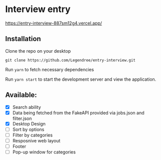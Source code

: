 # Interview entry

https://entry-interview-887sm12g4.vercel.app/

## Installation

Clone the repo on your desktop

```
git clone https://github.com/Legendree/entry-interview.git
```

Run `yarn` to fetch necessary dependencies

Run `yarn start` to start the development server and view the application.

## Available:

- [x] Search ability
- [x] Data being fetched from the FakeAPI provided via jobs.json and filter.json
- [x] Desktop Design
- [ ] Sort by options
- [ ] Filter by categories
- [ ] Resposnive web layout
- [ ] Footer
- [ ] Pop-up window for categories
